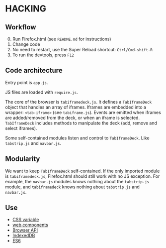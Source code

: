 # HACKING

## Workflow

0. Run Firefox.html (see `README.md` for instructions)
1. Change code
2. No need to restart, use the Super Reload shortcut: `Ctrl/Cmd-shift-R`
3. To run the devtools, press `F12`

## Code architecture

Entry point is `app.js`.

JS files are loaded with `require.js`.

The core of the browser is `tabiframedeck.js`. It defines a
`TabIframeDeck` object that handles an array of iframes. Iframes
are embedded into a wrapper: `<tab-iframe>` (see `tabiframe.js`).
Events are emitted when iframes are added/removed from the deck,
or when an iframe is selected. `TabIframeDeck` includes methods to
manipulate the deck (add, remove and select iframes).

Some self-contained modules listen and control to `TabIframeDeck`.
Like `tabstrip.js` and `navbar.js`.

## Modularity

We want to keep `TabIframeDeck` self-contained. If the only imported module
is `tabiframedeck.js`, Firefox.html should still work with no JS exception.
For example, the `navbar.js` modules knows nothing about the `tabstrip.js`
module, and `tabiframedeck` knows nothing about `tabstrip.js` and `navbar.js`.

## Use

- [CSS variable](https://developer.mozilla.org/en-US/docs/Web/CSS/Using_CSS_variables)
- [web components](http://webcomponents.org/)
- [Browser API](https://developer.mozilla.org/en-US/docs/Web/API/Using_the_Browser_API)
- [IndexedDB](https://developer.mozilla.org/en-US/docs/Web/API/IndexedDB_API/Using_IndexedDB)
- [ES6](https://developer.mozilla.org/en-US/docs/Web/JavaScript/New_in_JavaScript/ECMAScript_6_support_in_Mozilla)
